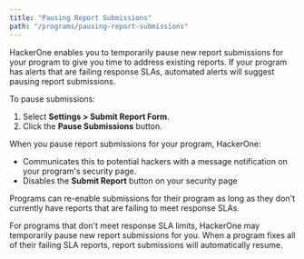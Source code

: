 ```yaml
---
title: "Pausing Report Submissions"
path: "/programs/pausing-report-submissions"
---
```


HackerOne enables you to temporarily pause new report submissions for your program to give you time to address existing reports. If your program has alerts that are failing response SLAs, automated alerts will suggest pausing report submissions. 

To pause submissions:
1. Select **Settings > Submit Report Form**.
2. Click the **Pause Submissions** button.

When you pause report submissions for your program, HackerOne:
* Communicates this to potential hackers with a message notification on your program's security page.
* Disables the **Submit Report** button on your security page

Programs can re-enable submissions for their program as long as they don't currently have reports that are failing to meet response SLAs. 

For programs that don't meet response SLA limits, HackerOne may temporarily pause new report submissions for you. When a program fixes all of their failing SLA reports, report submissions will automatically resume. 
